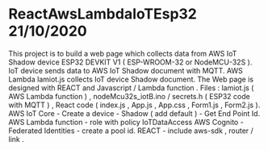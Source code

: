 # ReactAwsLambdaIoTEsp32    21/10/2020 
This project is to build a web page which collects data from AWS IoT Shadow device ESP32 DEVKIT V1 ( ESP-WROOM-32 or NodeMCU-32S ). 
IoT device sends data to AWS IoT Shadow document with MQTT.
AWS Lambda lamiot.js collects IoT device Shadow document.
The Web page is designed with REACT and Javascript / Lambda function .
Files :  lamiot.js ( AWS Lambda function ) ,  nodeMcu32s_iotB.ino / secrets.h ( ESP32 code with MQTT ) , React code ( index.js , App.js , App.css , Form1.js , Form2.js ).  
AWS IoT Core - Create a device - Shadow ( add default ) - Get End Point Id.
AWS Lambda function - role with policy IoTDataAccess 
AWS Cognito - Federated Identities - create a pool id.
REACT - include aws-sdk , router / link .
